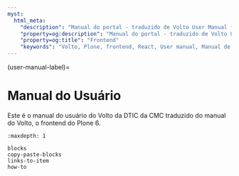 ```yaml
---
myst:
  html_meta:
    "description": "Manual do portal - traduzido de Volto User Manual for Plone 6"
    "property=og:description": "Manual do portal - traduzido de Volto User Manual for Plone 6"
    "property=og:title": "Frontend"
    "keywords": "Volto, Plone, frontend, React, User manual, Manual de usuário"
---
```



(user-manual-label)=

# Manual do Usuário 

Este é o manual do usuário do Volto da DTIC da CMC traduzido do manual do Volto, o frontend do Plone 6.

```{toctree}
:maxdepth: 1

blocks
copy-paste-blocks
links-to-item
how-to
```
